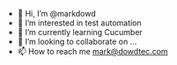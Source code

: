 - 👋 Hi, I’m @markdowd
- 👀 I’m interested in test automation
- 🌱 I’m currently learning Cucumber
- 💞️ I’m looking to collaborate on ...
- 📫 How to reach me mark@dowdtec.com

<!---
markdowd/markdowd is a ✨ special ✨ repository because its `README.md` (this file) appears on your GitHub profile.
You can click the Preview link to take a look at your changes.
--->
